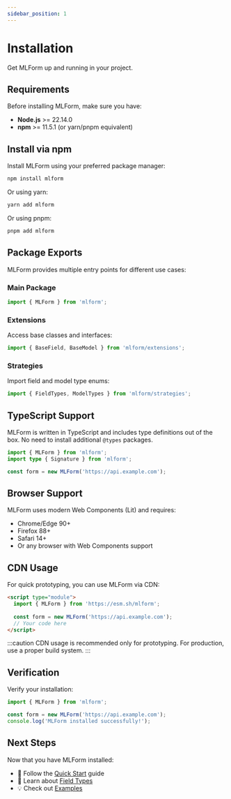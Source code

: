 ```yaml
---
sidebar_position: 1
---
```


# Installation

Get MLForm up and running in your project.

## Requirements

Before installing MLForm, make sure you have:

- **Node.js** >= 22.14.0
- **npm** >= 11.5.1 (or yarn/pnpm equivalent)

## Install via npm

Install MLForm using your preferred package manager:

```bash
npm install mlform
```

Or using yarn:

```bash
yarn add mlform
```

Or using pnpm:

```bash
pnpm add mlform
```

## Package Exports

MLForm provides multiple entry points for different use cases:

### Main Package

```typescript
import { MLForm } from 'mlform';
```

### Extensions

Access base classes and interfaces:

```typescript
import { BaseField, BaseModel } from 'mlform/extensions';
```

### Strategies

Import field and model type enums:

```typescript
import { FieldTypes, ModelTypes } from 'mlform/strategies';
```

## TypeScript Support

MLForm is written in TypeScript and includes type definitions out of the box. No need to install additional `@types` packages.

```typescript
import { MLForm } from 'mlform';
import type { Signature } from 'mlform';

const form = new MLForm('https://api.example.com');
```

## Browser Support

MLForm uses modern Web Components (Lit) and requires:

- Chrome/Edge 90+
- Firefox 88+
- Safari 14+
- Or any browser with Web Components support

## CDN Usage

For quick prototyping, you can use MLForm via CDN:

```html
<script type="module">
  import { MLForm } from 'https://esm.sh/mlform';
  
  const form = new MLForm('https://api.example.com');
  // Your code here
</script>
```

:::caution
CDN usage is recommended only for prototyping. For production, use a proper build system.
:::

## Verification

Verify your installation:

```typescript
import { MLForm } from 'mlform';

const form = new MLForm('https://api.example.com');
console.log('MLForm installed successfully!');
```

## Next Steps

Now that you have MLForm installed:

- 🚀 Follow the [Quick Start](./quick-start) guide
- 📖 Learn about [Field Types](../api/field-types)
- 💡 Check out [Examples](../examples/basic-form)
